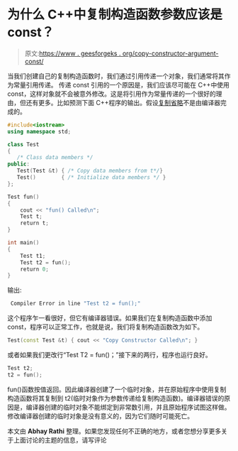 # 为什么 C++中复制构造函数参数应该是 const？

> 原文:[https://www . geesforgeks . org/copy-constructor-argument-const/](https://www.geeksforgeeks.org/copy-constructor-argument-const/)

当我们创建自己的复制构造函数时，我们通过引用传递一个对象，我们通常将其作为常量引用传递。
传递 const 引用的一个原因是，我们应该尽可能在 C++中使用 const，这样对象就不会被意外修改。这是将引用作为常量传递的一个很好的理由，但还有更多。比如预测下面 C++程序的输出。假设[复制省略](https://www.geeksforgeeks.org/copy-elision-in-c/)不是由编译器完成的。

```cpp
#include<iostream>
using namespace std;

class Test
{
   /* Class data members */ 
public:
   Test(Test &t) { /* Copy data members from t*/}
   Test()        { /* Initialize data members */ }
};

Test fun()
{
    cout << "fun() Called\n";
    Test t;
    return t;
}

int main()
{
    Test t1;
    Test t2 = fun();
    return 0;
}
```

输出:

```cpp
 Compiler Error in line "Test t2 = fun();" 
```

这个程序乍一看很好，但它有编译器错误。如果我们在复制构造函数中添加 const，程序可以正常工作，也就是说，我们将复制构造函数改为如下。

```cpp
Test(const Test &t) { cout << "Copy Constructor Called\n"; }
```

或者如果我们更改行“Test T2 = fun()；”接下来的两行，程序也运行良好。

```cpp
Test t2; 
t2 = fun();
```

fun()函数按值返回。因此编译器创建了一个临时对象，并在原始程序中使用复制构造函数将其复制到 t2(临时对象作为参数传递给复制构造函数)。编译器错误的原因是，编译器创建的临时对象不能绑定到非常数引用，并且原始程序试图这样做。修改编译器创建的临时对象是没有意义的，因为它们随时可能死亡。

本文由 **Abhay Rathi** 整理。如果您发现任何不正确的地方，或者您想分享更多关于上面讨论的主题的信息，请写评论